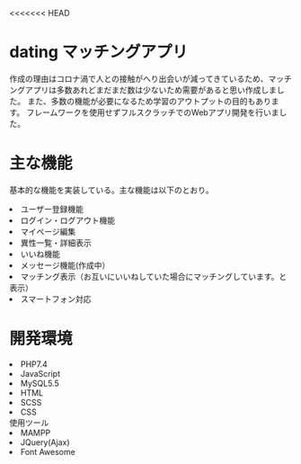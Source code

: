 <<<<<<< HEAD
# dating マッチングアプリ
作成の理由はコロナ渦で人との接触がへり出会いが減ってきているため、マッチングアプリは多数あれどまだまだ数は少ないため需要があると思い作成しました。
また、多数の機能が必要になるため学習のアウトプットの目的もあります。
フレームワークを使用せずフルスクラッチでのWebアプリ開発を行いました。

# 主な機能
基本的な機能を実装している。主な機能は以下のとおり。

<li>ユーザー登録機能</li>
<li>ログイン・ログアウト機能</li>
<li>マイページ編集</li>
<li>異性一覧・詳細表示</li>
<li>いいね機能</li>
<li>メッセージ機能(作成中）</li>
<li>マッチング表示（お互いにいいねしていた場合にマッチングしています。と表示）</li>
<li>スマートフォン対応</li>

# 開発環境
<li>PHP7.4</li>
<li>JavaScript</li>
<li>MySQL5.5</li>
<li>HTML</li>
<li>SCSS</li>
<li>CSS</li>
使用ツール
<li>MAMPP</li>
<li>JQuery(Ajax)</li>
<li>Font Awesome</li>

